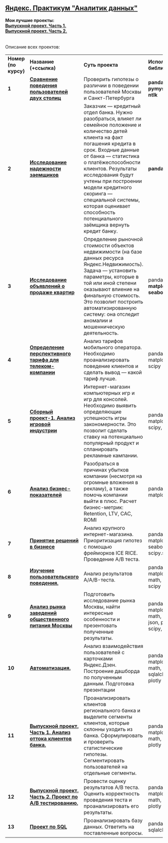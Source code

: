## <a href="https://praktikum.yandex.ru/data-analyst/" target="_blank"><b>Яндекс. Практикум "Аналитик данных"</b></a>


<b>Мои лучшие проекты:</b><br/>
<a href="[https://nbviewer.jupyter.org/github/Higem11/Yandex-Data-Analysis/blob/master/7%20%D0%90%D0%BD%D0%B0%D0%BB%D0%B8%D1%82%D0%B8%D0%BA%D0%B0%20%D0%B2%20JK%20%28%D0%B1%D0%B8%D0%BB%D0%B5%D1%82%D0%BD%D1%8B%D0%B9%20%D0%B0%D0%B3%D1%80%D0%B5%D0%B3%D0%B0%D1%82%D0%BE%D1%80%29.ipynb](https://github.com/vagr-bourne/Projects/blob/main/11.%20final%20project.%20part%201/Выпускной%20проект.%20Часть%201_.ipynb)" target="_blank"><b>Выпускной проект. Часть 1.</b></a><br/>
<a href="[http://data5yandex.herokuapp.com/" target="_blank](https://github.com/vagr-bourne/Projects/blob/main/11.%20final%20project.%20part%202/Выпускной%20проект.%20Часть%202.ipynb)"><b>Выпускной проект. Часть 2.</b></a>
<br/><br/><br/>
Описание всех проектов:

<table>
<tr>
<td><b>Номер (по курсу)</b></td>
<td><b>Название (+ссылка)</b></td>
<td><b>Суть проекта</b></td>
<td><b>Используемые библиотеки</b></td>
<tr>
<td><b>1</b></td>
<td><a href="https://github.com/vagr-bourne/Projects/blob/main/01.%20big%20cities%20music/Проект%20№1.%20Музыка%20больших%20городов.ipynb" target="_blank"><b>Сравнение поведения пользователей двух столиц</b></a></td>
<td>Проверить гипотезы о различии в поведении пользователей Москвы и Санкт-Петербурга</td>
<td><b>pandas</b>, <b>pymystem3</b>, <b>ntlk</b></td>
<tr>
<td><b>2</b></td>
<td><a href="https://github.com/vagr-bourne/Projects/blob/main/02.%20bank%20project/Проект%20№2.%20Исследование%20надежности%20заёмщиков.ipynb" target="_blank"><b>Исследование надежности заемщиков</b></a></td>
<td>Заказчик — кредитный отдел банка. Нужно разобраться, влияет ли семейное положение и количество детей клиента на факт погашения кредита в срок. Входные данные от банка — статистика о платёжеспособности клиентов.
Результаты исследования будут учтены при построении модели кредитного скоринга — специальной системы, которая оценивает способность потенциального заёмщика вернуть кредит банку. </td>
<td><b>pandas</b></td>
<tr>
<td> <b>3</b></td>
<td><a href="https://github.com/vagr-bourne/Projects/blob/main/03.%20real%20estate/Проект%20№3.%20Исследование%20объявлений%20о%20продаже%20квартир..ipynb" target="_blank"><b>Исследование объявлений о продаже квартир</b></a></td>
<td>Определение рыночной стоимости объектов недвижимости (на базе данных ресурса Яндекс.Недвижимость). Задача — установить параметры, которые в той или иной степени оказывают влиение на финальную стоимость. Это позволит построить автоматизированную систему: она отследит аномалии и мошенническую деятельность. </td>
<td>pandas, <b>numpy</b>, <b>matplotlib</b>, <b>seaborn</b> </td>
<tr>
<td> <b>4</b></td>
<td><a href="https://github.com/vagr-bourne/Projects/blob/main/04.%20mobile%20tariffs/Проект%20№4.%20Статистический%20анализ%20федерального%20оператора%20сотовой%20связи.ipynb" target="_blank"><b>Определение перспективного тарифа для телеком-компании</b></a></td>
<td>Анализ тарифов мобильного оператора. Необходимо проанализировать поведение клиентов и сделать вывод — какой тариф лучше.</td>
<td>pandas, numpy, matplotlib, scipy</td>
<tr>
<td> <b>5</b></td>
<td><a href="https://github.com/vagr-bourne/Projects/blob/main/05.%20computer%20games/Проект%20№5.%20Сборный%20проект%20№1.ipynb" target="_blank"><b>Сборный проект-1. Анализ игровой индустрии</b></td>
<td>Интернет-магазин компьютерных игр и игр для консолей. Необходимо выявить определяющие успешность игры закономерности. Это позволит сделать ставку на потенциально популярный продукт и спланировать рекламные кампании.</td>
<td>pandas, numpy, matplotlib, scipy, seaborn</td>
<tr>
<td> <b>6</b></td>
<td><a href="https://github.com/vagr-bourne/Projects/blob/main/06.%20marketing%20business%20analysis/Проект%20№6.%20Анализ%20бизнес%20показателей.ipynb" target="_blank"><b>Анализ бизнес-показателей</b></a></td>
<td>Разобраться в причинах убытков компании (несмотря на огромные вложения в рекламу), а также помочь компании выйти в плюс. Расчет бизнес-метрик: Retention, LTV, CAC, ROMI</td>
<td>pandas, numpy, matplotlib</td>
<tr>
<td> <b>7</b></td>
<td><a href="https://github.com/vagr-bourne/Projects/blob/main/07.%20business%20analysis%2C%20a_b%20-%20test/Проект%20№7.%20Принятие%20решений%20в%20бизнесе.ipynb" target="_blank"><b>Принятие решений в бизнесе</b></a></td>
<td>Анализ крупного интернет-магазина. Приоритизация гипотез с помощью фрейморков ICE RICE. Проведение А/В теста.
<td>pandas, numpy, matplotlib, seaborn, scipy.stats</td>
<tr>
<td> <b>8</b></td>
<td><a href="https://github.com/vagr-bourne/Projects/blob/main/08.%20studying%20user%20behavior/Проект%20№8.%20Сборный%20проект%20№2.ipynb" target="_blank"><b>Изучение пользовательского поведения.</b></a></td>
<td>Анализ результатов A/A/B-теста.</td>
<td>pandas, numpy, matplotlib, math, plotly, scipy</td>
<tr>
<td> <b>9</b></td>
<td><a href="https://github.com/vagr-bourne/Projects/blob/main/09.%20moscow%20restaurants/Проект%20№9.%20Рынок%20заведений%20общепита.ipynb" target="_blank"><b>Анализ рынка заведений общественного питания Москвы</b></a></td>
<td>Подготовить исследование рынка Москвы, найти интересные особенности и презентовать полученные результаты.</td>
<td>pandas, numpy, matplotlib, math, seaborn, json, plotly, scipy, folium</td>
<tr>
<td> <b>10</b></td>
<td><a href="https://github.com/vagr-bourne/Projects/blob/main/10.%20automatization/Автоматизация.ipynb" target="_blank"><b>Автоматизация.</b></a></td>
<td>Анализ взаимодействия пользователей с карточками Яндекс.Дзен.
Построение дашборда по полученным данным.
Подготовка презентации</td>
<td>pandas, matplotlib, math, seaborn, sqlalchemy, plotly</td>
<tr>
<td> <b>11</b></td>
<td><a href="https://github.com/vagr-bourne/Projects/blob/main/11.%20final%20project.%20part%201/Выпускной%20проект.%20Часть%201_.ipynb" target="_blank"><b>Выпускной проект. Часть 1. Анализ оттока клиентов банка.</b></a></td>
<td>Проанализировать клиентов регионального банка и выделите сегменты клиентов, которые склонны уходить из банка.
Сформулировать и проверить статистические гипотезы. Сегментировать пользователей на отдельные сегменты. 
</td>
<td>pandas, numpy, matplotlib, math, seaborn, plotly</td>
<tr>
<td> <b>12</b></td>
<td><a href="https://github.com/vagr-bourne/Projects/blob/main/11.%20final%20project.%20part%202/Выпускной%20проект.%20Часть%202.ipynb"><b>Выпускной проект. Часть 2. Проект по А/В тестированию.</b></a></td>
<td>Провести оценку результатов А/В теста. Оценить корректность проведения теста и проанализировать его результаты.
</td>
<td>pandas, numpy, matplotlib, math, seaborn, plotly</td>
<tr>
<td> <b>13</b></td>
<td><a href="https://github.com/vagr-bourne/Projects/blob/main/11.%20final%20project.%20part%203.%20SQL/Выпускной%20проект.%20Часть%203.%20SQL.ipynb"><b>Проект по SQL</b></a></td>
<td>Проанализировать базу данных. Ответить на поставленные вопросы.
</td>
<td>pandas, sqlalchemy</td>  
</table>
<br/><br/>

